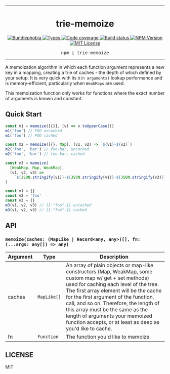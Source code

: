 <hr>
<div align="center">
  <h1 align="center">
    trie-memoize
  </h1>
</div>

<p align="center">
  <a href="https://bundlephobia.com/result?p=trie-memoize">
    <img alt="Bundlephobia" src="https://img.shields.io/bundlephobia/minzip/trie-memoize?style=for-the-badge&labelColor=24292e">
  </a>
  <a aria-label="Types" href="https://www.npmjs.com/package/trie-memoize">
    <img alt="Types" src="https://img.shields.io/npm/types/trie-memoize?style=for-the-badge&labelColor=24292e">
  </a>
  <a aria-label="Code coverage report" href="https://codecov.io/gh/jaredLunde/trie-memoize">
    <img alt="Code coverage" src="https://img.shields.io/codecov/c/gh/jaredLunde/trie-memoize?style=for-the-badge&labelColor=24292e">
  </a>
  <a aria-label="Build status" href="https://travis-ci.org/jaredLunde/trie-memoize">
    <img alt="Build status" src="https://img.shields.io/travis/jaredLunde/trie-memoize?style=for-the-badge&labelColor=24292e">
  </a>
  <a aria-label="NPM version" href="https://www.npmjs.com/package/trie-memoize">
    <img alt="NPM Version" src="https://img.shields.io/npm/v/trie-memoize?style=for-the-badge&labelColor=24292e">
  </a>
  <a aria-label="License" href="https://jaredlunde.mit-license.org/">
    <img alt="MIT License" src="https://img.shields.io/npm/l/trie-memoize?style=for-the-badge&labelColor=24292e">
  </a>
</p>

<pre align="center">npm i trie-memoize</pre>
<hr>

A memoization algorithm in which each function argument represents a new
key in a mapping, creating a trie of caches - the depth of which defined
by your setup. It is very quick with its `O(n arguments)` lookup
performance and is memory-efficient, particularly when `WeakMaps` are used.

This memoization function only works for functions where the exact
number of arguments is known and constant.

## Quick Start

```js
const m1 = memoize([{}], (v) => v.toUpperCase())
m1('foo') // FOO uncached
m1('foo') // FOO cached

const m2 = memoize([{}, Map], (v1, v2) => `${v1}-${v2}`)
m2('foo', 'bar') // foo-bar, uncached
m2('foo', 'bar') // foo-bar, cached

const m3 = memoize(
  [WeakMap, Map, WeakMap],
  (v1, v2, v3) =>
    `${JSON.stringify(v1)}-${JSON.stringify(v1)}-${JSON.stringify(v3)}`
)

const v1 = {}
const v2 = 'foo'
const v3 = {}
m3(v1, v2, v3) // {}-"foo"-{} uncached
m3(v1, v2, v3) // {}-"foo"-{} cached
```

## API

### `memoize(caches: (MapLike | Record<any, any>)[], fn: (...args: any[]) => any)`

| Argument | Type        | Description                                                                                                                                                                                                                                                                                                                                                                                                     |
| -------- | ----------- | --------------------------------------------------------------------------------------------------------------------------------------------------------------------------------------------------------------------------------------------------------------------------------------------------------------------------------------------------------------------------------------------------------------- |
| caches   | `MapLike[]` | An array of plain objects or map-like constructors (Map, WeakMap, some custom map w/ get + set methods) used for caching each level of the tree. The first array element will be the cache for the first argument of the function, call, and so on. Therefore, the length of this array must be the same as the length of arguments your memoized function accepts, or at least as deep as you'd like to cache. |
| fn       | `Function`  | The function you'd like to memoize                                                                                                                                                                                                                                                                                                                                                                              |

## LICENSE

MIT
